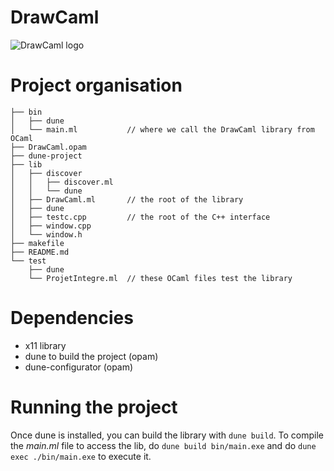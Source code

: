 # DrawCaml


![DrawCaml logo](https://cdn.discordapp.com/attachments/1017077725418246264/1017365387131760732/telechargement.png)

# Project organisation

```
├── bin
│   ├── dune
│   └── main.ml           // where we call the DrawCaml library from OCaml
├── DrawCaml.opam
├── dune-project   
├── lib
│   ├── discover
│   │   ├── discover.ml
│   │   └── dune
│   ├── DrawCaml.ml       // the root of the library
│   ├── dune
│   ├── testc.cpp         // the root of the C++ interface
│   ├── window.cpp
│   └── window.h
├── makefile
├── README.md
└── test
    ├── dune
    └── ProjetIntegre.ml  // these OCaml files test the library
```

# Dependencies

- x11 library
- dune to build the project (opam)
- dune-configurator (opam)

# Running the project

Once dune is installed, you can build the library with `dune build`. To compile the *main.ml* file to access the lib, do `dune build bin/main.exe` and do `dune exec ./bin/main.exe` to execute it.
